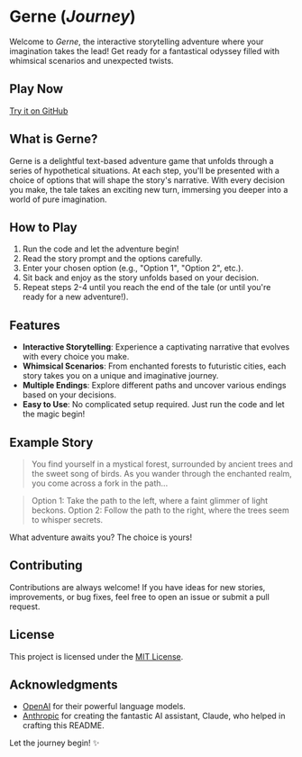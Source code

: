 # Gerne (_Journey_)

Welcome to _Gerne_, the interactive storytelling adventure where your imagination takes the lead! Get ready for a fantastical odyssey filled with whimsical scenarios and unexpected twists.

## Play Now

[Try it on GitHub](https://github.com/Eeman1113/Gerne.git)

## What is Gerne?

Gerne is a delightful text-based adventure game that unfolds through a series of hypothetical situations. At each step, you'll be presented with a choice of options that will shape the story's narrative. With every decision you make, the tale takes an exciting new turn, immersing you deeper into a world of pure imagination.

## How to Play

1. Run the code and let the adventure begin!
2. Read the story prompt and the options carefully.
3. Enter your chosen option (e.g., "Option 1", "Option 2", etc.).
4. Sit back and enjoy as the story unfolds based on your decision.
5. Repeat steps 2-4 until you reach the end of the tale (or until you're ready for a new adventure!).

## Features

- **Interactive Storytelling**: Experience a captivating narrative that evolves with every choice you make.
- **Whimsical Scenarios**: From enchanted forests to futuristic cities, each story takes you on a unique and imaginative journey.
- **Multiple Endings**: Explore different paths and uncover various endings based on your decisions.
- **Easy to Use**: No complicated setup required. Just run the code and let the magic begin!

## Example Story

> You find yourself in a mystical forest, surrounded by ancient trees and the sweet song of birds. As you wander through the enchanted realm, you come across a fork in the path...

> Option 1: Take the path to the left, where a faint glimmer of light beckons.
> Option 2: Follow the path to the right, where the trees seem to whisper secrets.

What adventure awaits you? The choice is yours!

## Contributing

Contributions are always welcome! If you have ideas for new stories, improvements, or bug fixes, feel free to open an issue or submit a pull request.

## License

This project is licensed under the [MIT License](LICENSE).

## Acknowledgments

- [OpenAI](https://openai.com/) for their powerful language models.
- [Anthropic](https://www.anthropic.com/) for creating the fantastic AI assistant, Claude, who helped in crafting this README.

Let the journey begin! ✨
